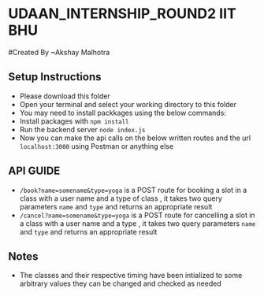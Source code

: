 # UDAAN_INTERNSHIP_ROUND2 IIT BHU
#Created By ~Akshay Malhotra



## Setup Instructions 

- Please download this folder
- Open your terminal and select your working directory to this folder
- You may need to install packkages using the below commands:
-  Install packages with `npm install` 
- Run the backend server `node index.js`
- Now you can make the api calls on the below written routes and the url `localhost:3000` using Postman or anything else


## API GUIDE 

- `/book?name=somename&type=yoga` is a POST route for booking a slot in a class with a user name and a type of class  , it takes two query parameters `name` and `type` and returns an appropriate result 
- `/cancel?name=somename&type=yoga` is a POST route for cancelling a slot in a class with a user name and a type  , it takes two query parameters `name` and `type` and returns an appropriate result 

## Notes 

- The classes and their respective timing have been intialized to some arbitrary values they can be changed and checked as needed
